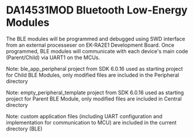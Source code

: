 # DA14531MOD Bluetooth Low-Energy Modules 
The BLE modules will be programmed and debugged using SWD interface from an external processeser on EK-RA2E1 Development Board. Once programmed, BLE modules will communicate with each device's main code (Parent/Child) via UART1 on the MCUs. 

Note: ble_app_peripheral project from SDK 6.0.16 used as starting project for Child BLE Modules, only modified files are included in the Peripheral directory

Note: empty_peripheral_template project from SDK 6.0.16 used as starting project for Parent BLE Module, only modified files are included in Central directory

Note: custom application files (including UART configuration and implementation for communication to MCU) are included in the current directory (BLE)
